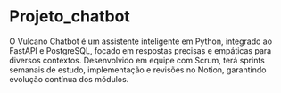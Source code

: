 # Projeto_chatbot
O Vulcano Chatbot é um assistente inteligente em Python, integrado ao FastAPI e PostgreSQL, focado em respostas precisas e empáticas para diversos contextos. Desenvolvido em equipe com Scrum, terá sprints semanais de estudo, implementação e revisões no Notion, garantindo evolução contínua dos módulos.
